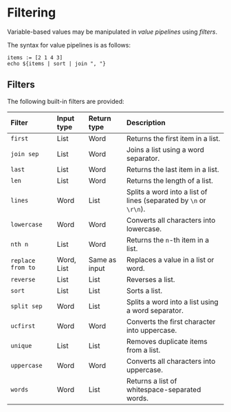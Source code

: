 # Filtering

Variable-based values may be manipulated in _value pipelines_ using _filters_.

The syntax for value pipelines is as follows:

```pjsh
items := [2 1 4 3]
echo ${items | sort | join ", "}
```

## Filters

The following built-in filters are provided:

| Filter            | Input type | Return type   | Description                                                       |
| :---------------- | :--------- | :------------ | :---------------------------------------------------------------- |
| `first`           | List       | Word          | Returns the first item in a list.                                 |
| `join sep`        | List       | Word          | Joins a list using a word separator.                              |
| `last`            | List       | Word          | Returns the last item in a list.                                  |
| `len`             | List       | Word          | Returns the length of a list.                                     |
| `lines`           | Word       | List          | Splits a word into a list of lines (separated by `\n` or `\r\n`). |
| `lowercase`       | Word       | Word          | Converts all characters into lowercase.                           |
| `nth n`           | List       | Word          | Returns the `n`-th item in a list.                                |
| `replace from to` | Word, List | Same as input | Replaces a value in a list or word.                               |
| `reverse`         | List       | List          | Reverses a list.                                                  |
| `sort`            | List       | List          | Sorts a list.                                                     |
| `split sep`       | Word       | List          | Splits a word into a list using a word separator.                 |
| `ucfirst`         | Word       | Word          | Converts the first character into uppercase.                      |
| `unique`          | List       | List          | Removes duplicate items from a list.                              |
| `uppercase`       | Word       | Word          | Converts all characters into uppercase.                           |
| `words`           | Word       | List          | Returns a list of whitespace-separated words.                     |
